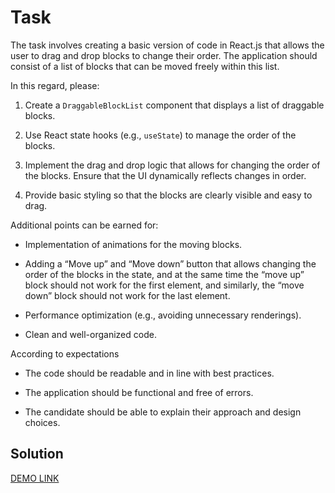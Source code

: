 # Task 

The task involves creating a basic version of code in React.js that allows the user to drag and drop blocks to change their order. The application should consist of a list of blocks that can be moved freely within this list.

 

In this regard, please:

 

1. Create a `DraggableBlockList` component that displays a list of draggable blocks.

2. Use React state hooks (e.g., `useState`) to manage the order of the blocks.

3. Implement the drag and drop logic that allows for changing the order of the blocks. Ensure that the UI dynamically reflects changes in order.

4. Provide basic styling so that the blocks are clearly visible and easy to drag.

 

Additional points can be earned for:

- Implementation of animations for the moving blocks.

- Adding a “Move up” and “Move down” button that allows changing the order of the blocks in the state, and at the same time the “move up” block should not work for the first element, and similarly, the “move down” block should not work for the last element.

- Performance optimization (e.g., avoiding unnecessary renderings).

- Clean and well-organized code.

 

According to expectations

- The code should be readable and in line with best practices.

- The application should be functional and free of errors.

- The candidate should be able to explain their approach and design choices.

## Solution 

[DEMO LINK](https://vira-v.github.io/lexperts-test-task/)

